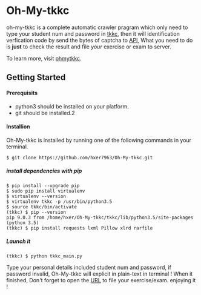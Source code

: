 # Oh-My-tkkc

oh-my-tkkc is a complete automatic crawler pragram which only need to type your student num and password in [tkkc](tkkc.hfut.edu.cn), then it will identification verfication code by send the bytes of captcha to [API](http://api.hfutoyi/codeapi), What you need to do is **just** to check the result and file *your* exercise or exam to server.

To learn more, visit [ohmytkkc](http:hxer.me/).

## Getting Started

#### Prerequisits

* python3 should be installed on your platform.
* git should be installed.2

#### Installion

Oh-My-tkkc is installed by running one of the following commands in your terminal.

```Shell
$ git clone https://github.com/hxer7963/Oh-My-tkkc.git
```

##### install dependencies with pip

```shell
$ pip install --upgrade pip
$ sudo pip install virtualenv
$ virtualenv --version
$ virtualenv tkkc -p /usr/bin/python3.5
$ source tkkc/bin/activate
(tkkc) $ pip --version
pip 9.0.3 from /home/hxer/Oh-My-tkkc/tkkc/lib/python3.5/site-packages (python 3.5)
(tkkc) $ pip install requests lxml Pillow xlrd rarfile
```

##### Launch it

```shell
(tkkc) $ python tkkc_main.py
```

Type your personal details included student num and password, if password invalid, Oh-My-tkkc will explicit in plain-text in terminal ! When it finished, Don't forget to open the [URL](http://tkkc.hfut.edu.cn) to file your exercise/exam. enjoying it !
